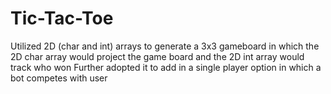 # Tic-Tac-Toe
Utilized 2D (char and int) arrays to generate a 3x3 gameboard in which the 2D char array would project the game board and the 2D int array would track who won
Further adopted it to add in a single player option in which a bot competes with user
